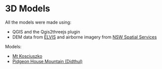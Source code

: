 # 3D Models
All the models were made using:
<ul><li>QGIS and the Qgis2threejs plugin</li>
<li>DEM data from <a href="https://elevation.fsdf.org.au/">ELVIS</a>
and airborne imagery from <a href="https://www.spatial.nsw.gov.au/products_and_services/web_services/qgis">NSW Spatial Services</a></li></ul>

Models:
<ul><li><a href="https://adrian-g-fisher.github.io/3d_models/kosciuszko/kosciuszko.html">Mt Kosciuszko</a></li>
<li>    <a href="https://adrian-g-fisher.github.io/3d_models/pidgeon_house/pidgeon_house.html">Pidgeon House Mountain (Didthul)</a></li></ul>
